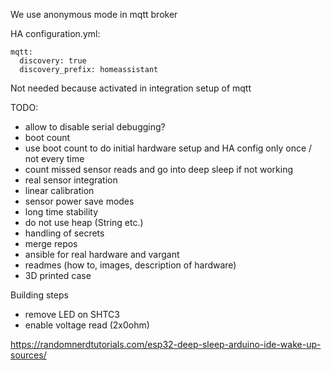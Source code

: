 We use anonymous mode in mqtt broker


HA configuration.yml:

~~~~~~
mqtt:
  discovery: true
  discovery_prefix: homeassistant
~~~~~~

Not needed because activated in integration setup of mqtt


TODO:

* allow to disable serial debugging?
* boot count
* use boot count to do initial hardware setup and HA config only once / not every time
* count missed sensor reads and go into deep sleep if not working
* real sensor integration
* linear calibration
* sensor power save modes
* long time stability
* do not use heap (String etc.)
* handling of secrets
* merge repos
* ansible for real hardware and vargant
* readmes (how to, images, description of hardware)
* 3D printed case


Building steps

* remove LED on SHTC3
* enable voltage read (2x0ohm)

https://randomnerdtutorials.com/esp32-deep-sleep-arduino-ide-wake-up-sources/